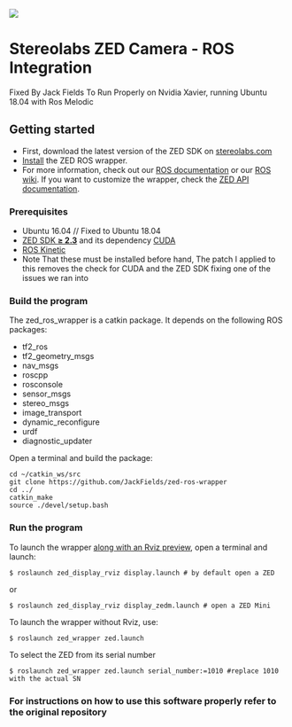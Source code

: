 ![](./images/Picto+STEREOLABS_Black.jpg)

# Stereolabs ZED Camera - ROS Integration
Fixed By Jack Fields To Run Properly on Nvidia Xavier, running Ubuntu 18.04 with Ros Melodic


## Getting started

- First, download the latest version of the ZED SDK on [stereolabs.com](https://www.stereolabs.com/developers/)
- [Install](#build-the-program) the ZED ROS wrapper.
- For more information, check out our [ROS documentation](https://www.stereolabs.com/documentation/guides/using-zed-with-ros/introduction.html) or our [ROS wiki](http://wiki.ros.org/zed-ros-wrapper). If you want to customize the wrapper, check the [ZED API documentation](https://www.stereolabs.com/developers/documentation/API/).

### Prerequisites

- Ubuntu 16.04 // Fixed to Ubuntu 18.04
- [ZED SDK **≥ 2.3**](https://www.stereolabs.com/developers/) and its dependency [CUDA](https://developer.nvidia.com/cuda-downloads)
- [ROS Kinetic](http://wiki.ros.org/kinetic/Installation/Ubuntu)
- Note That these must be installed before hand, The patch I applied to this removes the check for CUDA and the ZED SDK fixing one of the issues we ran into

### Build the program 

The zed_ros_wrapper is a catkin package. It depends on the following ROS packages:

   - tf2_ros
   - tf2_geometry_msgs
   - nav_msgs
   - roscpp
   - rosconsole
   - sensor_msgs
   - stereo_msgs
   - image_transport
   - dynamic_reconfigure
   - urdf
   - diagnostic_updater

Open a terminal and build the package:

    cd ~/catkin_ws/src
    git clone https://github.com/JackFields/zed-ros-wrapper
    cd ../
    catkin_make
    source ./devel/setup.bash

### Run the program

To launch the wrapper [along with an Rviz preview](./zed_display_rviz), open a terminal and launch:

    $ roslaunch zed_display_rviz display.launch # by default open a ZED

or

    $ roslaunch zed_display_rviz display_zedm.launch # open a ZED Mini


To launch the wrapper without Rviz, use:

    $ roslaunch zed_wrapper zed.launch

 To select the ZED from its serial number

    $ roslaunch zed_wrapper zed.launch serial_number:=1010 #replace 1010 with the actual SN
    
### For instructions on how to use this software properly refer to the original repository
